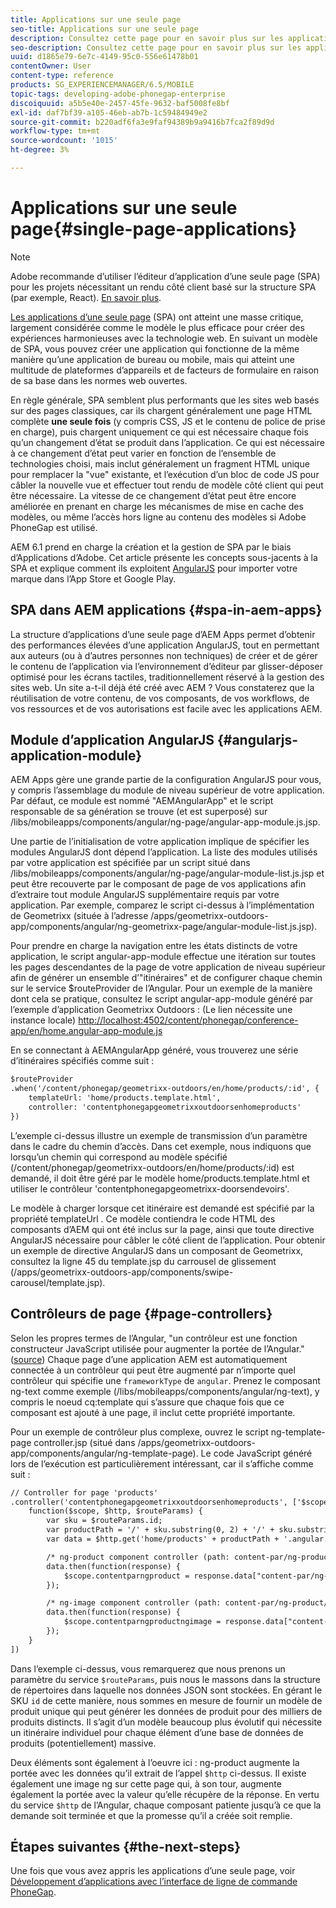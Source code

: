 ```yaml
---
title: Applications sur une seule page
seo-title: Applications sur une seule page
description: Consultez cette page pour en savoir plus sur les applications d’une seule page, c’est-à-dire que vous pouvez créer une application qui fonctionne de la même manière qu’une application de bureau ou mobile.
seo-description: Consultez cette page pour en savoir plus sur les applications d’une seule page, c’est-à-dire que vous pouvez créer une application qui fonctionne de la même manière qu’une application de bureau ou mobile.
uuid: d1865e79-6e7c-4149-95c0-556e61478b01
contentOwner: User
content-type: reference
products: SG_EXPERIENCEMANAGER/6.5/MOBILE
topic-tags: developing-adobe-phonegap-enterprise
discoiquuid: a5b5e40e-2457-45fe-9632-baf5008fe8bf
exl-id: daf7bf39-a105-46eb-ab7b-1c59484949e2
source-git-commit: b220adf6fa3e9faf94389b9a9416b7fca2f89d9d
workflow-type: tm+mt
source-wordcount: '1015'
ht-degree: 3%

---
```


# Applications sur une seule page{#single-page-applications}

>[!NOTE]
>
>Adobe recommande d’utiliser l’éditeur d’application d’une seule page (SPA) pour les projets nécessitant un rendu côté client basé sur la structure SPA (par exemple, React). [En savoir plus](/help/sites-developing/spa-overview.md).

[Les applications d’une seule page](https://en.wikipedia.org/wiki/Single-page_application)  (SPA) ont atteint une masse critique, largement considérée comme le modèle le plus efficace pour créer des expériences harmonieuses avec la technologie web. En suivant un modèle de SPA, vous pouvez créer une application qui fonctionne de la même manière qu’une application de bureau ou mobile, mais qui atteint une multitude de plateformes d’appareils et de facteurs de formulaire en raison de sa base dans les normes web ouvertes.

En règle générale, SPA semblent plus performants que les sites web basés sur des pages classiques, car ils chargent généralement une page HTML complète **une seule fois** (y compris CSS, JS et le contenu de police de prise en charge), puis chargent uniquement ce qui est nécessaire chaque fois qu’un changement d’état se produit dans l’application. Ce qui est nécessaire à ce changement d’état peut varier en fonction de l’ensemble de technologies choisi, mais inclut généralement un fragment HTML unique pour remplacer la &quot;vue&quot; existante, et l’exécution d’un bloc de code JS pour câbler la nouvelle vue et effectuer tout rendu de modèle côté client qui peut être nécessaire. La vitesse de ce changement d’état peut être encore améliorée en prenant en charge les mécanismes de mise en cache des modèles, ou même l’accès hors ligne au contenu des modèles si Adobe PhoneGap est utilisé.

AEM 6.1 prend en charge la création et la gestion de SPA par le biais d’Applications d’Adobe. Cet article présente les concepts sous-jacents à la SPA et explique comment ils exploitent [AngularJS](https://angularjs.org/) pour importer votre marque dans l’App Store et Google Play.

## SPA dans AEM applications {#spa-in-aem-apps}

La structure d’applications d’une seule page d’AEM Apps permet d’obtenir des performances élevées d’une application AngularJS, tout en permettant aux auteurs (ou à d’autres personnes non techniques) de créer et de gérer le contenu de l’application via l’environnement d’éditeur par glisser-déposer optimisé pour les écrans tactiles, traditionnellement réservé à la gestion des sites web. Un site a-t-il déjà été créé avec AEM ? Vous constaterez que la réutilisation de votre contenu, de vos composants, de vos workflows, de vos ressources et de vos autorisations est facile avec les applications AEM.

## Module d’application AngularJS {#angularjs-application-module}

AEM Apps gère une grande partie de la configuration AngularJS pour vous, y compris l’assemblage du module de niveau supérieur de votre application. Par défaut, ce module est nommé &quot;AEMAngularApp&quot; et le script responsable de sa génération se trouve (et est superposé) sur /libs/mobileapps/components/angular/ng-page/angular-app-module.js.jsp.

Une partie de l’initialisation de votre application implique de spécifier les modules AngularJS dont dépend l’application. La liste des modules utilisés par votre application est spécifiée par un script situé dans /libs/mobileapps/components/angular/ng-page/angular-module-list.js.jsp et peut être recouverte par le composant de page de vos applications afin d’extraire tout module AngularJS supplémentaire requis par votre application. Par exemple, comparez le script ci-dessus à l’implémentation de Geometrixx (située à l’adresse /apps/geometrixx-outdoors-app/components/angular/ng-geometrixx-page/angular-module-list.js.jsp).

Pour prendre en charge la navigation entre les états distincts de votre application, le script angular-app-module effectue une itération sur toutes les pages descendantes de la page de votre application de niveau supérieur afin de générer un ensemble d’&quot;itinéraires&quot; et de configurer chaque chemin sur le service $routeProvider de l’Angular. Pour un exemple de la manière dont cela se pratique, consultez le script angular-app-module généré par l’exemple d’application Geometrixx Outdoors : (Le lien nécessite une instance locale) [http://localhost:4502/content/phonegap/conference-app/en/home.angular-app-module.js](http://localhost:4502/content/phonegap/conference-app/en/home.angular-app-module.js)

En se connectant à AEMAngularApp généré, vous trouverez une série d’itinéraires spécifiés comme suit :

```xml
$routeProvider
.when('/content/phonegap/geometrixx-outdoors/en/home/products/:id', {
    templateUrl: 'home/products.template.html',
    controller: 'contentphonegapgeometrixxoutdoorsenhomeproducts'
})
```

L’exemple ci-dessus illustre un exemple de transmission d’un paramètre dans le cadre du chemin d’accès. Dans cet exemple, nous indiquons que lorsqu’un chemin qui correspond au modèle spécifié (/content/phonegap/geometrixx-outdoors/en/home/products/:id) est demandé, il doit être géré par le modèle home/products.template.html et utiliser le contrôleur &#39;contentphonegapgeometrixx-doorsendevoirs&#39;.

Le modèle à charger lorsque cet itinéraire est demandé est spécifié par la propriété templateUrl . Ce modèle contiendra le code HTML des composants d’AEM qui ont été inclus sur la page, ainsi que toute directive AngularJS nécessaire pour câbler le côté client de l’application. Pour obtenir un exemple de directive AngularJS dans un composant de Geometrixx, consultez la ligne 45 du template.jsp du carrousel de glissement (/apps/geometrixx-outdoors-app/components/swipe-carousel/template.jsp).

## Contrôleurs de page {#page-controllers}

Selon les propres termes de l’Angular, &quot;un contrôleur est une fonction constructeur JavaScript utilisée pour augmenter la portée de l’Angular.&quot; ([source](https://docs.angularjs.org/guide/controller)) Chaque page d’une application AEM est automatiquement connectée à un contrôleur qui peut être augmenté par n’importe quel contrôleur qui spécifie une `frameworkType` de `angular`. Prenez le composant ng-text comme exemple (/libs/mobileapps/components/angular/ng-text), y compris le noeud cq:template qui s’assure que chaque fois que ce composant est ajouté à une page, il inclut cette propriété importante.

Pour un exemple de contrôleur plus complexe, ouvrez le script ng-template-page controller.jsp (situé dans /apps/geometrixx-outdoors-app/components/angular/ng-template-page). Le code JavaScript généré lors de l’exécution est particulièrement intéressant, car il s’affiche comme suit :

```xml
// Controller for page 'products'
.controller('contentphonegapgeometrixxoutdoorsenhomeproducts', ['$scope', '$http', '$routeParams',
    function($scope, $http, $routeParams) {
        var sku = $routeParams.id;
        var productPath = '/' + sku.substring(0, 2) + '/' + sku.substring(0, 4) + '/' + sku;
        var data = $http.get('home/products' + productPath + '.angular.json' + cacheKiller);

        /* ng-product component controller (path: content-par/ng-product) */
        data.then(function(response) {
            $scope.contentparngproduct = response.data["content-par/ng-product"].items;
        });

        /* ng-image component controller (path: content-par/ng-product/ng-image) */
        data.then(function(response) {
            $scope.contentparngproductngimage = response.data["content-par/ng-product/ng-image"].items;
        });
    }
])
```

Dans l’exemple ci-dessus, vous remarquerez que nous prenons un paramètre du service `$routeParams`, puis nous le massons dans la structure de répertoires dans laquelle nos données JSON sont stockées. En gérant le SKU `id` de cette manière, nous sommes en mesure de fournir un modèle de produit unique qui peut générer les données de produit pour des milliers de produits distincts. Il s’agit d’un modèle beaucoup plus évolutif qui nécessite un itinéraire individuel pour chaque élément d’une base de données de produits (potentiellement) massive.

Deux éléments sont également à l’oeuvre ici : ng-product augmente la portée avec les données qu’il extrait de l’appel `$http` ci-dessus. Il existe également une image ng sur cette page qui, à son tour, augmente également la portée avec la valeur qu’elle récupère de la réponse. En vertu du service `$http` de l’Angular, chaque composant patiente jusqu’à ce que la demande soit terminée et que la promesse qu’il a créée soit remplie.

## Étapes suivantes {#the-next-steps}

Une fois que vous avez appris les applications d’une seule page, voir [Développement d’applications avec l’interface de ligne de commande PhoneGap](/help/mobile/phonegap-apps-pg-cli.md).
